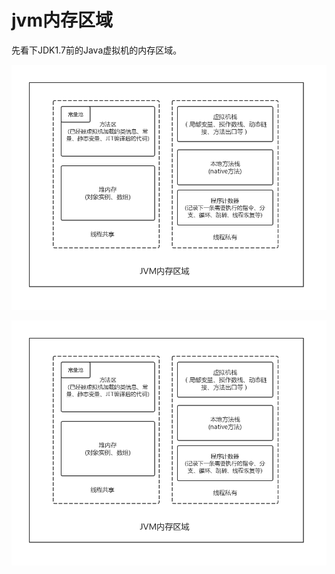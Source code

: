# jvm内存区域

先看下JDK1.7前的Java虚拟机的内存区域。

![blockchain](https://github.com/lucky-zhao/blog/blob/master/jvm/img/jvm.jpg "区块链")

<div align="center">  
<img src="/jvm/img/jvm.jpg" width="600px;"/>
</div>